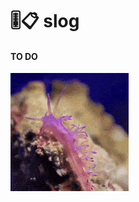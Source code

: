 # 🎚️📋 slog

#### TO DO

![sea slug](https://github.com/Mini0n/slog/blob/main/ezgif-3-77d4f4a985-min.gif)
